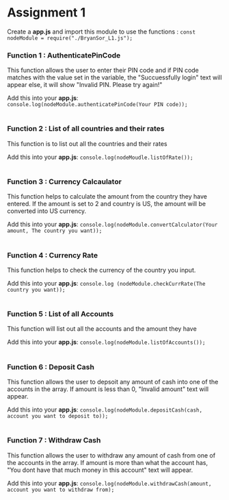 # Assignment 1

Create a **app.js** and  import this module to use the functions : `const nodeModule = require("./BryanSor_L1.js");`


### **Function 1 : AuthenticatePinCode**

This function allows the user to enter their PIN code and if PIN code matches with the value set in the variable, the "Succuessfully login" text will appear else, it will show "Invalid PIN. Please try again!" 

Add this into your **app.js**: `console.log(nodeModule.authenticatePinCode(Your PIN code));`

#

### **Function 2 : List of all countries and their rates**


This function is to list out all the countries and their rates

Add this into your **app.js**: `console.log(nodeMoudle.listOfRate());`


#

### **Function 3 : Currency Calcaulator**

This function helps to calculate the amount from the country they have entered. If the amount is set to 2 and country is US, the amount will be converted into US currency. 

Add this into your **app.js**: `console.log(nodeModule.convertCalculator(Your amount, The country you want));`

#

### **Function 4 : Currency Rate**

This function helps to check the currency of the country you input.

Add this into your **app.js**: `console.log (nodeModule.checkCurrRate(The country you want));`

# 

### **Function 5 : List of all Accounts**

This function will list out all the accounts and the amount they have

Add this into your **app.js**: `console.log(nodeModule.listOfAccounts());`


#

### **Function 6 : Deposit Cash** 

This function allows the user to depsoit any amount of cash into one of the accounts in the array. If amount is less than 0, "Invalid amount" text will appear. 

Add this into your **app.js**: `console.log(nodeModule.depositCash(cash, account you want to deposit to));`

# 

### **Function 7 : Withdraw Cash** 

This function allows the user to withdraw any amount of cash from one of the accounts in the array. If amount is more than what the account has, "You dont have that much money in this account" text will appear. 

Add this into your **app.js**: `console.log(nodeModule.withdrawCash(amount, account you want to withdraw from);`
